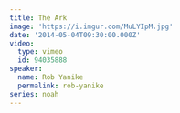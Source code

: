 ```yaml
---
title: The Ark
image: 'https://i.imgur.com/MuLYIpM.jpg'
date: '2014-05-04T09:30:00.000Z'
video:
  type: vimeo
  id: 94035888
speaker:
  name: Rob Yanike
  permalink: rob-yanike
series: noah
---
```


